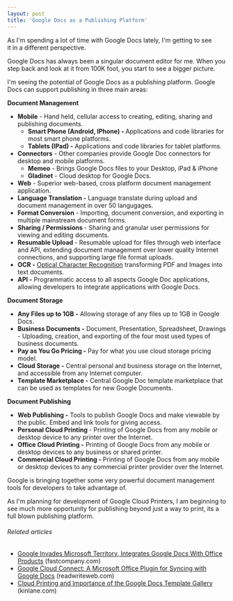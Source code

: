 ```yaml
---
layout: post
title: 'Google Docs as a Publishing Platform'
---
```

<img style="padding: 10px;" src="http://kinlane-productions.s3.amazonaws.com/google/google-docs-icon.jpg" alt="" align="right" />As I'm spending a lot of time with Google Docs lately, I'm getting to see it in a different perspective.<p></p>
Google Docs has always been a singular document editor for me.  When you step back and look at it from 100K foot, you start to see a bigger picture.<p></p>
I'm seeing the potential of Google Docs as a publishing platform. Google Docs can support publishing in three main areas:<p></p>
<strong>Document Management</strong>
<ul class="mainlist">
	<li><strong>Mobile</strong> - Hand held, cellular access to creating, editing, sharing and publishing documents.
<ul class="mainlist">
	<li><strong>Smart Phone (Android, IPhone) - </strong>Applications and code libraries for most smart phone 		platforms.</li>
	<li><strong>Tablets (IPad) -</strong> Applications and code libraries for tablet platforms.</li>
</ul>
</li>
	<li><strong>Connectors</strong> -  Other companies provide Google Doc connectors for desktop and mobile platforms.
<ul class="mainlist">
	<li><strong>Memeo</strong> - Brings Google Docs files to your Desktop, iPad &amp; iPhone</li>
	<li><strong>Gladinet</strong> - Cloud desktop for Google Docs.</li>
</ul>
</li>
	<li><strong>Web</strong> - Superior web-based, cross platform document management application.</li>
	<li><strong>Language Translation -</strong> Language translate during upload and document management in over 50 langugages.</li>
	<li><strong>Format Conversion</strong> - Importing, document conversion, and exporting in multiple mainstream document forms.</li>
	<li><strong>Sharing / Permissions </strong>- Sharing and granular user permissions for viewing and editing documents.</li>
	<li><strong>Resumable Upload </strong>- Resumable upload for files through web interface and API, extending document management over lower quality Internet connections, and supporting large file format uploads.</li>
	<li><strong>OCR -</strong> <a class="zem_slink" title="Optical character recognition" rel="wikipedia" href="http://en.wikipedia.org/wiki/Optical_character_recognition">Optical Character Recognition</a> transforming PDF and Images into text documents.</li>
	<li><strong>API -</strong> Programmatic access to all aspects Google Doc applications, allowing developers to integrate applications with Google Docs.</li>
</ul>
<strong>Document Storage</strong>
<ul class="mainlist">
	<li><strong>Any Files up to 1GB -</strong> Allowing storage of any files up to 1GB in Google Docs.</li>
	<li><strong>Business Documents -</strong> Document, Presentation, Spreadsheet, Drawings - Uploading, creation, and exporting of the four most used types of business documents.</li>
	<li><strong>Pay as You Go Pricing -</strong> Pay for what you use cloud storage pricing model.</li>
	<li><strong>Cloud Storage -</strong> Central personal and business storage on the Internet, and accessible from any Internet computer.</li>
	<li><strong>Template Marketplace -</strong> Central Google Doc template marketplace that can be used as templates for new Google Documents.</li>
</ul>
<strong>Document Publishing</strong>
<ul class="mainlist">
	<li><strong>Web Publishing -</strong> Tools to publish Google Docs and make viewable by the public.  Embed and link tools for giving access.</li>
	<li><strong>Personal Cloud Printing </strong>- Printing of Google Docs from any mobile or desktop device to any printer over the Internet.</li>
	<li><strong>Office Cloud Printing -</strong> Printing of Google Docs from any mobile or desktop devices to any business or shared printer.</li>
	<li><strong>Commercial Cloud Printing - </strong>Printing of Google Docs from any mobile or desktop devices to any commercial printer provider over the Internet.</li>
</ul>
Google is bringing together some very powerful document management tools for developers to take advantage of.<p></p>
As I'm planning for development of Google Cloud Printers, I am beginning to see much more opportunity for publishing beyond just a way to print, its a full blown publishing platform.
<h6 class="zemanta-related-title" style="font-size: 1em;">Related articles</h6>
<ul class="zemanta-article-ul">
	<li class="zemanta-article-ul-li"><a href="http://www.fastcompany.com/1731482/google-invades-microsoft-territory-integrates-google-docs-with-office-products">Google Invades Microsoft Territory, Integrates Google Docs With Office Products</a> (fastcompany.com)</li>
	<li class="zemanta-article-ul-li"><a href="http://www.readwriteweb.com/enterprise/2011/02/google-releases-microsoft-offi.php">Google Cloud Connect: A Microsoft Office Plugin for Syncing with Google Docs</a> (readwriteweb.com)</li>
	<li class="zemanta-article-ul-li"><a href="http://www.kinlane.com/2011/02/cloud-printing-and-importance-google-docs-template-gallery/">Cloud Printing and Importance of the Google Docs Template Gallery</a> (kinlane.com)</li>
</ul>
